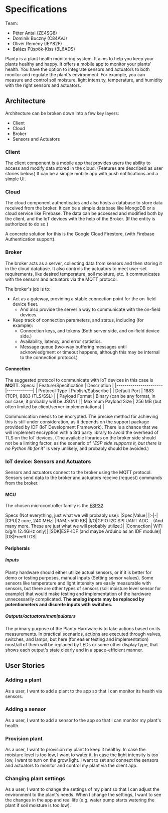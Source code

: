 # Specifications

Team:

- Péter Antal (ZE4SG8)
- Dominik Buczny (C84AVJ)
- Olivér Remény (IEY82F)
- Balázs Püspök-Kiss (BL6ADS)

Planty is a plant health monitoring system. It aims to help you keep your plants healthy and happy. It offers a mobile app to monitor your plants' health. You have the option to integrate sensors and actuators to both monitor and regulate the plant's environment. For example, you can measure and control soil moisture, light intensity, temperature, and humidity with the right sensors and actuators.

## Architecture

Architecture can be broken down into a few key layers:

- Client
- Cloud
- Broker
- Sensors and Actuators

### Client

The client component is a mobile app that provides users the ability to access and modify data stored in the cloud. (Features are described as user stories below.) It can be a simple mobile app with push notifications and a simple UI.

### Cloud

The cloud component authenticates and also hosts a database to store data received from the broker. It can be a simple database like MongoDB or a cloud service like Firebase. The data can be accessed and modified both by the client, and the IoT devices with the help of the Broker. (If the entity is authorized to do so.)

A concrete solution for this is the Google Cloud Firestore, (with Firebase Authentication support).

### Broker

The broker acts as a server, collecting data from sensors and then storing it in the cloud database. It also controls the actuators to meet user-set requirements, like desired temperature, soil moisture, etc. It communicates with the sensors and actuators via the MQTT protocol.

The broker's job is to:
- Act as a gateway, providing a stable connection point for the on-field device fleet.
  - And also provide the server a way to communicate with the on-field devices. 
- Keep track of connection parameters, and status, including (for example):
  - Connection keys, and tokens (Both server side, and on-field device side.)
  - Availability, latency, and error statistics.
  - Message queue (two-way buffering messages until acknowledgment or timeout happens, although this may be internal to the connection protocol.)
 
#### Connection
The suggested protocol to communicate with IoT devices in this case is **MQTT**.
Specs:
| Feature/Specification | Description |
|-----------------------|-------------|
| Protocol Type         | Publish/Subscribe |
| Default Port          | 1883 (TCP), 8883 (TLS/SSL) |
| Payload Format        | Binary (can be any format, in our case, it probably will be JSON) |
| Maximum Payload Size  | 256 MB (but often limited by client/server implementations) |

Communication needs to be encrypted. The precise method for achieving this is still under consideration, as it depends on the support package provided by IDF (IoT Development Framework). There is a chance that we will implement encryption with a 3rd party library to avoid the overhead of TLS on the IoT devices. (The available libraries on the broker side should not be a limiting factor, as the scenario of *"ESP side supports it, but there is no Python lib for it"* is very unlikely, and probably should be avoided.)

### IoT device: Sensors and Actuators

Sensors and actuators connect to the broker using the MQTT protocol. Sensors send data to the broker and actuators receive (request) commands from the broker.

#### MCU
The chosen microcontroller family is the [ESP32](https://www.espressif.com/en/products/socs/esp32).

Specs (Not everything, just what we will probably use):
|Spec|Value|
|:-|-|
|CPU|2 core, 240 MHz|
|RAM|~500 KB|
|I/O|GPIO I2C SPI UART ADC... (And many more. These are just what we will probably utilize.)|
|Connection| WiFi b/g/n (2.4GHz only)|
|SDK|ESP-IDF (and maybe Arduino as an IDF module)|
|OS|FreeRTOS|

#### Peripherals

##### Inputs
Planty hardware should either utilize actual sensors, or if it is better for demo or testing purposes, manual inputs (Setting sensor values).
Some sensors like temperature and light intensity are easily measurable with sensors, but there are other types of sensors (soil moisture level sensor for example) that would make testing and implementation of the hardware unnecessarily complicated. **The analog inputs may be replaced by potentiometers and discrete inputs with switches.**

##### Outputs/actuators/manipulators
The primary purpose of the Planty Hardware is to take actions based on its measurements.
In practical scenarios, actions are executed through valves, switches, and lamps, but here (for easier testing and implementation) most/all of them will be replaced by LEDs or some other display type, that shows each output's state clearly and in a space-efficient manner.

## User Stories

### Adding a plant

As a user, I want to add a plant to the app so that I can monitor its health via sensors.

### Adding a sensor

As a user, I want to add a sensor to the app so that I can monitor my plant's health.

### Provision plant

As a user, I want to provision my plant to keep it healthy. In case the moisture level is too low, I want to water it. In case the light intensity is too low, I want to turn on the grow light. I want to set and connect the sensors and actuators to monitor and control my plant via the client app.

### Changing plant settings

As a user, I want to change the settings of my plant so that I can adjust the environment to the plant's needs. When I change the settings, I want to see the changes in the app and real life (e.g. water pump starts watering the plant if soil moisture is too low).
